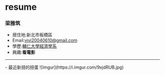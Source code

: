 # resume

### 梁雅筑

- 居住地:新北市板橋區
- Email:vivi20040610@gmail.com
- 學歷:[輔仁大學經濟學系](https://www.economics.fju.edu.tw/)
- 興趣:**看電影**
<hr>
- 最近新扭的扭蛋
![Imgur](https://i.imgur.com/9xjdRUB.jpg)
